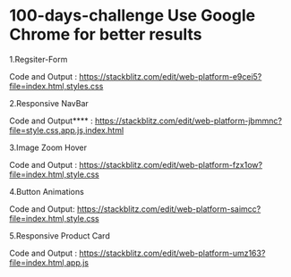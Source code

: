 # 100-days-challenge Use Google Chrome for better results
1.Regsiter-Form 

Code and Output : https://stackblitz.com/edit/web-platform-e9cei5?file=index.html,styles.css


2.Responsive NavBar

Code and Output**** : https://stackblitz.com/edit/web-platform-jbmmnc?file=style.css,app.js,index.html

3.Image Zoom Hover

Code and Output : https://stackblitz.com/edit/web-platform-fzx1ow?file=index.html,style.css

4.Button Animations

Code and Output: https://stackblitz.com/edit/web-platform-saimcc?file=index.html,style.css

5.Responsive Product Card

Code and Output : https://stackblitz.com/edit/web-platform-umz163?file=index.html,app.js
